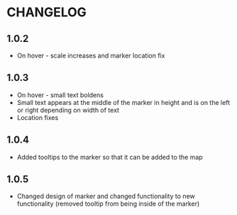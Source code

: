 # CHANGELOG

## 1.0.2
* On hover - scale increases and marker location fix

## 1.0.3
* On hover - small text boldens
* Small text appears at the middle of the marker in height and is on the left or right depending on width of text
* Location fixes

## 1.0.4
* Added tooltips to the marker so that it can be added to the map

## 1.0.5
* Changed design of marker and changed functionality to new functionality (removed tooltip from being inside of the marker)